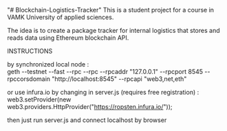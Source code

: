 "# Blockchain-Logistics-Tracker" 
This is a student project for a course in VAMK University of applied sciences.

The idea is to create a package tracker for internal logistics that stores and reads data using Ethereum blockchain API.

INSTRUCTIONS

by synchronized local node :  <br>
geth --testnet --fast --rpc --rpc --rpcaddr "127.0.0.1" --rpcport 8545 --rpccorsdomain "http://localhost:8545" --rpcapi "web3,net,eth"

or use infura.io by changing in server.js (requires free registration) : <br>
web3.setProvider(new web3.providers.HttpProvider("https://ropsten.infura.io/<your API key>"));

then just run server.js and connect localhost by browser
